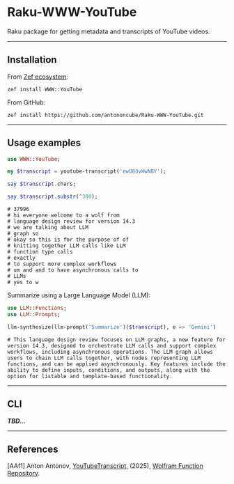 # Raku-WWW-YouTube

Raku package for getting metadata and transcripts of YouTube videos.

------

## Installation 

From [Zef ecosystem](https://raku.land):

```
zef install WWW::YouTube
```

From GitHub:

```
zef install https://github.com/antononcube/Raku-WWW-YouTube.git
```

-----

## Usage examples

```raku
use WWW::YouTube;

my $transcript = youtube-transcript('ewU83vHwN8Y');

say $transcript.chars;

say $transcript.substr(^300);
```
```
# 37996
# hi everyone welcome to a wolf from
# language design review for version 14.3
# we are talking about LLM
# graph so
# okay so this is for the purpose of of
# knitting together LLM calls like LLM
# function type calls
# exactly
# to support more complex workflows
# um and and to have asynchronous calls to
# LLMs
# yes to w
```

Summarize using a Large Language Model (LLM):

```raku
use LLM::Functions;
use LLM::Prompts;

llm-synthesize(llm-prompt('Summarize')($transcript), e => 'Gemini')
```
```
# This language design review focuses on LLM graphs, a new feature for version 14.3, designed to orchestrate LLM calls and support complex workflows, including asynchronous operations. The LLM graph allows users to chain LLM calls together, with nodes representing LLM functions, and can be applied asynchronously. Key features include the ability to define inputs, conditions, and outputs, along with the option for listable and template-based functionality.
```

-----

## CLI

***TBD...***

-----

## References

[AAf1] Anton Antonov,
[YouTubeTranscript](https://www.wolframcloud.com/obj/antononcube/DeployedResources/Function/YouTubeTranscript/),
(2025),
[Wolfram Function Repository](https://resources.wolframcloud.com/FunctionRepository/).